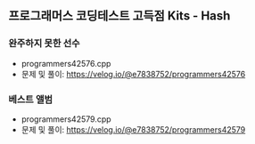 ## 프로그래머스 코딩테스트 고득점 Kits - Hash

### 완주하지 못한 선수
- programmers42576.cpp
- 문제 및 풀이: https://velog.io/@e7838752/programmers42576

### 베스트 앨범
- programmers42579.cpp
- 문제 및 풀이: https://velog.io/@e7838752/programmers42579